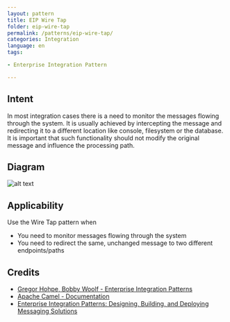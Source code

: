 ```yaml
---
layout: pattern
title: EIP Wire Tap
folder: eip-wire-tap
permalink: /patterns/eip-wire-tap/
categories: Integration
language: en
tags:

- Enterprise Integration Pattern

---
```


## Intent

In most integration cases there is a need to monitor the messages flowing through the system. It is
usually achieved
by intercepting the message and redirecting it to a different location like console, filesystem or
the database.
It is important that such functionality should not modify the original message and influence the
processing path.

## Diagram

![alt text](/etc/wiretap.gif "Wire Tap")

## Applicability

Use the Wire Tap pattern when

* You need to monitor messages flowing through the system
* You need to redirect the same, unchanged message to two different endpoints/paths

## Credits

* [Gregor Hohpe, Bobby Woolf - Enterprise Integration Patterns](http://www.enterpriseintegrationpatterns.com/patterns/messaging/WireTap.html)
* [Apache Camel - Documentation](http://camel.apache.org/wire-tap.html)
* [Enterprise Integration Patterns: Designing, Building, and Deploying Messaging Solutions](https://www.amazon.com/gp/product/0321200683/ref=as_li_tl?ie=UTF8&camp=1789&creative=9325&creativeASIN=0321200683&linkCode=as2&tag=javadesignpat-20&linkId=122e0cff74eedd004cc81a3ecfa623cf)
